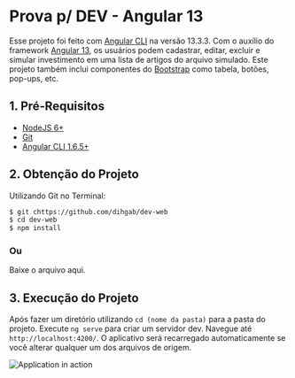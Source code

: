# Prova p/ DEV - Angular 13
Esse projeto foi feito com [Angular CLI](https://github.com/angular/angular-cli) na versão 13.3.3. Com o auxílio do framework [Angular 13](https://angular.io/), os usuários podem cadastrar, editar, excluir e simular investimento em uma lista de artigos do arquivo simulado. Este projeto também inclui componentes do [Bootstrap](https://getbootstrap.com/) como tabela, botões, pop-ups, etc.

## 1. Pré-Requisitos
- [NodeJS 6+](https://nodejs.org/en/)
- [Git](https://git-scm.com/downloads)
- [Angular CLI 1.6.5+](https://angular.io/)

## 2. Obtenção do Projeto
Utilizando Git no Terminal:
```sh
$ git chttps://github.com/dihgab/dev-web
$ cd dev-web
$ npm install
```
### Ou

Baixe o arquivo aqui.

## 3. Execução do Projeto

Após fazer um diretório utilizando `cd (nome da pasta)` para a pasta do projeto. Execute `ng serve` para criar um servidor dev. Navegue até `http://localhost:4200/`. O aplicativo será recarregado automaticamente se você alterar qualquer um dos arquivos de origem.

![Application in action](https://i.imgur.com/5XxN4ws.gif)
